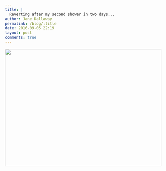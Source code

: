 ```yaml
---
title: |
  Reverting after my second shower in two days...
author: Jane Dallaway
permalink: /blog/:title
date: 2016-09-05 22:19
layout: post
comments: true
---
```


<div><a href="//static.skitters.dallaway.com/tp_IMG_2066.JPG"><img src="//static.skitters.dallaway.com/tp_thumb_IMG_2066.JPG" width="500" height="375"/></a></div>



  

      
